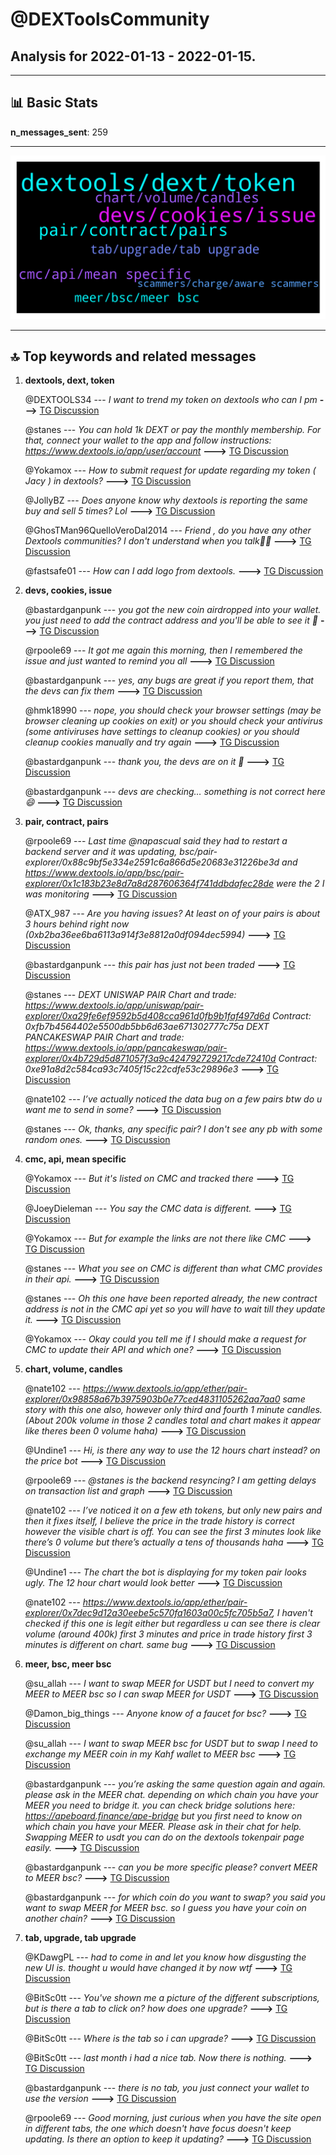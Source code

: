 # **@DEXToolsCommunity**
 ## Analysis for **2022-01-13** - **2022-01-15**.

---

## 📊 **Basic Stats**

**n_messages_sent**: 259

---
![wordcloud](DEXToolsCommunity_2Days_wordcloud.png)

---


## 🔝 **Top keywords and related messages**

1. **dextools, dext, token**

    @DEXTOOLS34 --- *I want to trend my token on dextools who can I pm* **--->** [TG Discussion](https://t.me/DEXToolsCommunity/324559)

    @stanes --- *You can hold 1k DEXT or pay the monthly membership. For that, connect your wallet to the app and follow instructions: https://www.dextools.io/app/user/account* **--->** [TG Discussion](https://t.me/DEXToolsCommunity/325005)

    @Yokamox --- *How to submit request for update regarding my token ( Jacy ) in dextools?* **--->** [TG Discussion](https://t.me/DEXToolsCommunity/324451)

    @JollyBZ --- *Does anyone know why dextools is reporting the same buy and sell 5 times? Lol* **--->** [TG Discussion](https://t.me/DEXToolsCommunity/324645)

    @GhosTMan96QuelloVeroDal2014 --- *Friend , do you have any other Dextools communities? I don't understand when you talk🥺🥺* **--->** [TG Discussion](https://t.me/DEXToolsCommunity/324364)

    @fastsafe01 --- *How can I add logo from dextools.* **--->** [TG Discussion](https://t.me/DEXToolsCommunity/324891)

2. **devs, cookies, issue**

    @bastardganpunk --- *you got the new coin airdropped into your wallet. you just need to add the contract address and you'll be able to see it 🙂* **--->** [TG Discussion](https://t.me/DEXToolsCommunity/325044)

    @rpoole69 --- *It got me again this morning, then I remembered the issue and just wanted to remind you all* **--->** [TG Discussion](https://t.me/DEXToolsCommunity/324227)

    @bastardganpunk --- *yes, any bugs are great if you report them, that the devs can fix them* **--->** [TG Discussion](https://t.me/DEXToolsCommunity/324624)

    @hmk18990 --- *nope, you should check your browser settings (may be browser cleaning up cookies on exit) or you should check your antivirus (some antiviruses have settings to cleanup cookies) or you should cleanup cookies manually and try again* **--->** [TG Discussion](https://t.me/DEXToolsCommunity/324988)

    @bastardganpunk --- *thank you, the devs are on it 🙂* **--->** [TG Discussion](https://t.me/DEXToolsCommunity/324634)

    @bastardganpunk --- *devs are checking… something is not correct here 😄* **--->** [TG Discussion](https://t.me/DEXToolsCommunity/324612)

3. **pair, contract, pairs**

    @rpoole69 --- *Last time @napascual said they had to restart a backend server and it was updating, bsc/pair-explorer/0x88c9bf5e334e2591c6a866d5e20683e31226be3d and https://www.dextools.io/app/bsc/pair-explorer/0x1c183b23e8d7a8d287606364f741ddbdafec28de were the 2 I was monitoring* **--->** [TG Discussion](https://t.me/DEXToolsCommunity/324808)

    @ATX_987 --- *Are you having issues? At least on of your pairs is about 3 hours behind right now (0xb2ba36ee6ba6113a914f3e8812a0df094dec5994)* **--->** [TG Discussion](https://t.me/DEXToolsCommunity/324546)

    @bastardganpunk --- *this pair has just not been traded* **--->** [TG Discussion](https://t.me/DEXToolsCommunity/324631)

    @stanes --- *DEXT UNISWAP PAIR Chart and trade: https://www.dextools.io/app/uniswap/pair-explorer/0xa29fe6ef9592b5d408cca961d0fb9b1faf497d6d Contract: 0xfb7b4564402e5500db5bb6d63ae671302777c75a  DEXT PANCAKESWAP PAIR Chart and trade: https://www.dextools.io/app/pancakeswap/pair-explorer/0x4b729d5d871057f3a9c424792729217cde72410d Contract: 0xe91a8d2c584ca93c7405f15c22cdfe53c29896e3* **--->** [TG Discussion](https://t.me/DEXToolsCommunity/325009)

    @nate102 --- *I’ve actually noticed the data bug on a few pairs btw do u want me to send in some?* **--->** [TG Discussion](https://t.me/DEXToolsCommunity/324623)

    @stanes --- *Ok, thanks, any specific pair? I don't see any pb with some random ones.* **--->** [TG Discussion](https://t.me/DEXToolsCommunity/324803)

4. **cmc, api, mean specific**

    @Yokamox --- *But it's listed on CMC and tracked there* **--->** [TG Discussion](https://t.me/DEXToolsCommunity/324906)

    @JoeyDieleman --- *You say the CMC data is different.* **--->** [TG Discussion](https://t.me/DEXToolsCommunity/324471)

    @Yokamox --- *But for example the links are not there like CMC* **--->** [TG Discussion](https://t.me/DEXToolsCommunity/324458)

    @stanes --- *What you see on CMC is different than what CMC provides in their api.* **--->** [TG Discussion](https://t.me/DEXToolsCommunity/324908)

    @stanes --- *Oh this one have been reported already, the new contract address is not in the CMC api yet so you will have to wait till they update it.* **--->** [TG Discussion](https://t.me/DEXToolsCommunity/324904)

    @Yokamox --- *Okay could you tell me if I should make a request for CMC to update their API and which one?* **--->** [TG Discussion](https://t.me/DEXToolsCommunity/324912)

5. **chart, volume, candles**

    @nate102 --- *https://www.dextools.io/app/ether/pair-explorer/0x98858a67b3975903b0e77ced4831105262aa7aa0 same story with this one also, however only third and fourth 1 minute candles. (About 200k volume in those 2 candles total and chart makes it appear like theres been 0 volume haha)* **--->** [TG Discussion](https://t.me/DEXToolsCommunity/324627)

    @Undine1 --- *Hi, is there any way to use the 12 hours chart instead? on the price bot* **--->** [TG Discussion](https://t.me/DEXToolsCommunity/324573)

    @rpoole69 --- *@stanes is the backend resyncing? I am getting delays on transaction list and graph* **--->** [TG Discussion](https://t.me/DEXToolsCommunity/324770)

    @nate102 --- *I’ve noticed it on a few eth tokens, but only new pairs and then it fixes itself, I believe the price in the trade history is correct however the visible chart is off. You can see the first 3 minutes look like there’s 0 volume but there’s actually a tens of thousands haha* **--->** [TG Discussion](https://t.me/DEXToolsCommunity/324613)

    @Undine1 --- *The chart the bot is displaying for my token pair looks ugly. The 12 hour chart would look better* **--->** [TG Discussion](https://t.me/DEXToolsCommunity/324576)

    @nate102 --- *https://www.dextools.io/app/ether/pair-explorer/0x7dec9d12a30eebe5c570fa1603a00c5fc705b5a7, I haven't checked if this one is legit either but regardless u can see there is clear volume (around 400k) first 3 minutes and price in trade history first 3 minutes is different on chart. same bug* **--->** [TG Discussion](https://t.me/DEXToolsCommunity/324625)

6. **meer, bsc, meer bsc**

    @su_allah --- *I want to swap MEER for USDT but I need to convert my MEER to MEER bsc  so I can swap MEER for USDT* **--->** [TG Discussion](https://t.me/DEXToolsCommunity/324847)

    @Damon_big_things --- *Anyone know of a faucet for bsc?* **--->** [TG Discussion](https://t.me/DEXToolsCommunity/324937)

    @su_allah --- *I want to swap MEER bsc for USDT but to swap I need to exchange my MEER coin in my Kahf wallet to MEER bsc* **--->** [TG Discussion](https://t.me/DEXToolsCommunity/324851)

    @bastardganpunk --- *you’re asking the same question again and again. please ask in the MEER chat. depending on which chain you have your MEER you need to bridge it. you can check bridge solutions here: https://apeboard.finance/ape-bridge  but you first need to know on which chain you have your MEER. Please ask in their chat for help. Swapping MEER to usdt you can do on the dextools tokenpair page easily.* **--->** [TG Discussion](https://t.me/DEXToolsCommunity/324853)

    @bastardganpunk --- *can you be more specific please? convert MEER to MEER bsc?* **--->** [TG Discussion](https://t.me/DEXToolsCommunity/324849)

    @bastardganpunk --- *for which coin do you want to swap? you said you want to swap MEER for MEER bsc. so I guess you have your coin on another chain?* **--->** [TG Discussion](https://t.me/DEXToolsCommunity/324842)

7. **tab, upgrade, tab upgrade**

    @KDawgPL --- *had to come in and let you know how disgusting the new UI is. thought u would have changed it by now wtf* **--->** [TG Discussion](https://t.me/DEXToolsCommunity/325253)

    @BitSc0tt --- *You've shown me a picture of the different subscriptions, but is there a tab to click on? how does one upgrade?* **--->** [TG Discussion](https://t.me/DEXToolsCommunity/324676)

    @BitSc0tt --- *Where is the tab so i can upgrade?* **--->** [TG Discussion](https://t.me/DEXToolsCommunity/324672)

    @BitSc0tt --- *last month i had a nice tab. Now there is nothing.* **--->** [TG Discussion](https://t.me/DEXToolsCommunity/324666)

    @bastardganpunk --- *there is no tab, you just connect your wallet to use the version* **--->** [TG Discussion](https://t.me/DEXToolsCommunity/324677)

    @rpoole69 --- *Good morning, just curious when you have the site open in  different tabs, the one which doesn't have focus doesn't keep updating. Is there an option to keep it updating?* **--->** [TG Discussion](https://t.me/DEXToolsCommunity/324749)


